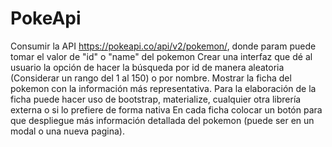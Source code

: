 # PokeApi
Consumir la API https://pokeapi.co/api/v2/pokemon/, donde param puede tomar el valor de "id" o "name" del pokemon
Crear una interfaz que dé al usuario la opción de hacer la búsqueda por id de manera aleatoria (Considerar un rango del 1 al 150) o por nombre.
Mostrar la ficha del pokemon con la información más representativa. Para la elaboración de la ficha puede hacer uso de bootstrap, materialize, cualquier otra librería externa o si lo prefiere de forma nativa
En cada ficha colocar un botón para que despliegue más información detallada del pokemon (puede ser en un modal o una nueva pagina).
